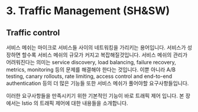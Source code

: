 # 3. Traffic Management \(SH&SW\)

## Traffic control

서비스 메쉬는 마이크로 서비스들 사이의 네트워킹을 가리키는 용어입니다. 서비스가 성장하면 할수록 서비스 메쉬의 규모가 커지고 복잡해질것입니다. 서비스 메쉬의 관리가 어려워진다는 의미는 service discovery, load balancing, failure recovery, metrics, monitoring 등의 문제를 해결해야 한다는 것입니다. 이뿐 아니라 A/B testing, canary rollouts, rate limiting, access control and end-to-end authentication 등의 더 많은 기능들 또한 서비스 메쉬가 풀어야할 요구사항들입니다.

이러한 요구사항들을 만족시키기 위한 기본적인 기능이 바로 트래픽 제어 입니다. 본 장에서는 Istio 의 트래픽 제어에 대한 내용들을 소개합니다.

